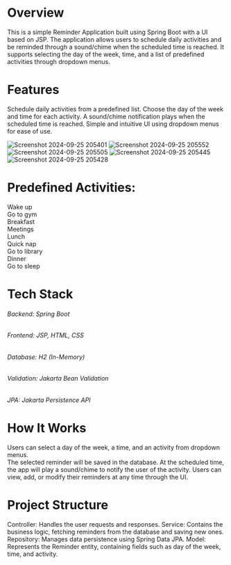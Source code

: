 # Overview


This is a simple Reminder Application built using Spring Boot with a UI based on JSP. The application allows users to schedule daily activities and be reminded through a sound/chime when the scheduled time is reached. It supports selecting the day of the week, time, and a list of predefined activities through dropdown menus.

# Features
Schedule daily activities from a predefined list.
Choose the day of the week and time for each activity.
A sound/chime notification plays when the scheduled time is reached.
Simple and intuitive UI using dropdown menus for ease of use.

![Screenshot 2024-09-25 205401](https://github.com/user-attachments/assets/154de76a-c989-4a26-a6cc-70b16864d88a)
![Screenshot 2024-09-25 205552](https://github.com/user-attachments/assets/e599b2f9-c59b-4b21-bb60-aead6747c1fd)
![Screenshot 2024-09-25 205505](https://github.com/user-attachments/assets/6ae8f662-b6a9-4e8e-976a-4f024081fb8a)
![Screenshot 2024-09-25 205445](https://github.com/user-attachments/assets/e82d8fcf-c69b-4849-9e29-bb8f81a45d43)
![Screenshot 2024-09-25 205428](https://github.com/user-attachments/assets/cd9b9f6c-de95-4817-8d69-d2addbc35824)


# Predefined Activities:

Wake up<br>
Go to gym<br>
Breakfast<br>
Meetings<br>
Lunch<br>
Quick nap<br>
Go to library<br>
Dinner<br>
Go to sleep<br>

# Tech Stack
###### Backend: Spring Boot
###### Frontend: JSP, HTML, CSS
###### Database: H2 (In-Memory)
###### Validation: Jakarta Bean Validation
###### JPA: Jakarta Persistence API

# How It Works
Users can select a day of the week, a time, and an activity from dropdown menus.             
The selected reminder will be saved in the database.
At the scheduled time, the app will play a sound/chime to notify the user of the activity.
Users can view, add, or modify their reminders at any time through the UI.

# Project Structure

Controller: Handles the user requests and responses.
Service: Contains the business logic, fetching reminders from the database and saving new ones.
Repository: Manages data persistence using Spring Data JPA.
Model: Represents the Reminder entity, containing fields such as day of the week, time, and activity.
